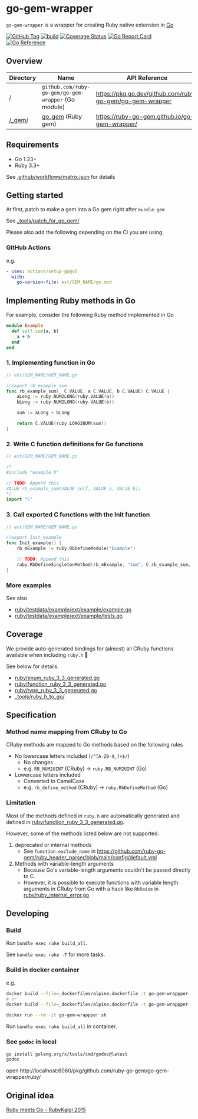 # go-gem-wrapper
`go-gem-wrapper` is a wrapper for creating Ruby native extension in [Go](https://go.dev/)

[![GitHub Tag](https://img.shields.io/github/v/tag/ruby-go-gem/go-gem-wrapper)](https://github.com/ruby-go-gem/go-gem-wrapper/releases)
[![build](https://github.com/ruby-go-gem/go-gem-wrapper/actions/workflows/build.yml/badge.svg)](https://github.com/ruby-go-gem/go-gem-wrapper/actions/workflows/build.yml)
[![Coverage Status](https://coveralls.io/repos/github/ruby-go-gem/go-gem-wrapper/badge.svg)](https://coveralls.io/github/ruby-go-gem/go-gem-wrapper)
[![Go Report Card](https://goreportcard.com/badge/github.com/ruby-go-gem/go-gem-wrapper)](https://goreportcard.com/report/github.com/ruby-go-gem/go-gem-wrapper)
[![Go Reference](https://pkg.go.dev/badge/github.com/ruby-go-gem/go-gem-wrapper.svg)](https://pkg.go.dev/github.com/ruby-go-gem/go-gem-wrapper)

## Overview
| Directory        | Name                                                  | API Reference                                            |
|------------------|-------------------------------------------------------|----------------------------------------------------------|
| [/](/)           | `github.com/ruby-go-gem/go-gem-wrapper` (Go module)   | https://pkg.go.dev/github.com/ruby-go-gem/go-gem-wrapper |
| [/_gem/](/_gem/) | [go_gem](https://rubygems.org/gems/go_gem) (Ruby gem) | https://ruby-go-gem.github.io/go-gem-wrapper/            |

## Requirements
* Go 1.23+
* Ruby 3.3+

See [.github/workflows/matrix.json](.github/workflows/matrix.json) for details

## Getting started
At first, patch to make a gem into a Go gem right after `bundle gem`

See [_tools/patch_for_go_gem/](_tools/patch_for_go_gem/)

Please also add the following depending on the CI you are using.

### GitHub Actions
e.g.

```yml
- uses: actions/setup-go@v5
  with:
    go-version-file: ext/GEM_NAME/go.mod
```

## Implementing Ruby methods in Go
For example, consider the following Ruby method implemented in Go

```ruby
module Example
  def self.sum(a, b)
    a + b
  end
end
```

### 1. Implementing function in Go
```go
// ext/GEM_NAME/GEM_NAME.go

//export rb_example_sum
func rb_example_sum(_ C.VALUE, a C.VALUE, b C.VALUE) C.VALUE {
	aLong := ruby.NUM2LONG(ruby.VALUE(a))
	bLong := ruby.NUM2LONG(ruby.VALUE(b))

	sum := aLong + bLong

	return C.VALUE(ruby.LONG2NUM(sum))
}
```

### 2. Write C function definitions for Go functions
```go
// ext/GEM_NAME/GEM_NAME.go

/*
#include "example.h"

// TODO: Append this
VALUE rb_example_sum(VALUE self, VALUE a, VALUE b);
*/
import "C"
```

### 3. Call exported C functions with the Init function
```go
// ext/GEM_NAME/GEM_NAME.go

//export Init_example
func Init_example() {
	rb_mExample := ruby.RbDefineModule("Example")

	// TODO: Append this
	ruby.RbDefineSingletonMethod(rb_mExample, "sum", C.rb_example_sum, 2)
}
```

### More examples
See also

* [ruby/testdata/example/ext/example/example.go](ruby/testdata/example/ext/example/example.go)
* [ruby/testdata/example/ext/example/tests.go](ruby/testdata/example/ext/example/tests.go)

## Coverage
We provide auto-generated bindings for (almost) all CRuby functions available when including `ruby.h` :muscle:

See below for details.

* [ruby/enum_ruby_3_3_generated.go](ruby/enum_ruby_3_3_generated.go)
* [ruby/function_ruby_3_3_generated.go](ruby/function_ruby_3_3_generated.go)
* [ruby/type_ruby_3_3_generated.go](ruby/type_ruby_3_3_generated.go)
* [_tools/ruby_h_to_go/](_tools/ruby_h_to_go/)

## Specification
### Method name mapping from CRuby to Go
CRuby methods are mapped to Go methods based on the following rules

* No lowercase letters included (`/^[A-Z0-9_]+$/`)
  * No changes
  * e.g. `RB_NUM2UINT` (CRuby) -> `ruby.RB_NUM2UINT` (Go)
* Lowercase letters included
  * Converted to CamelCase
  * e.g. `rb_define_method` (CRuby) -> `ruby.RbDefineMethod` (Go)

### Limitation
Most of the methods defined in `ruby.h` are automatically generated and defined in [ruby/function_ruby_3_3_generated.go](ruby/function_ruby_3_3_generated.go).

However, some of the methods listed below are not supported.

1. deprecated or internal methods
    * See `function.exclude_name` in https://github.com/ruby-go-gem/ruby_header_parser/blob/main/config/default.yml
2. Methods with variable-length arguments
    * Because Go's variable-length arguments couldn't be passed directly to C.
    * However, it is possible to execute functions with variable length arguments in CRuby from Go with a hack like `RbRaise` in [ruby/ruby_internal_error.go](ruby/ruby_internal_error.go)

## Developing
### Build
Run `bundle exec rake build_all`.

See `bundle exec rake -T` for more tasks.

### Build in docker container
e.g.

```bash
docker build --file=_dockerfiles/alpine.dockerfile -t go-gem-wrappper .
# or
docker build --file=_dockerfiles/alpine.dockerfile -t go-gem-wrappper --build-arg GO_VERSION=1.23 --build-arg RUBY_VERSION=3.4 .

docker run --rm -it go-gem-wrappper sh
```

Run `bundle exec rake build_all` in container.

### See `godoc` in local
```bash
go install golang.org/x/tools/cmd/godoc@latest
godoc
```

open http://localhost:6060/pkg/github.com/ruby-go-gem/go-gem-wrapper/ruby/

## Original idea
[Ruby meets Go - RubyKaigi 2015](https://rubykaigi.org/2015/presentations/mmasaki/)
